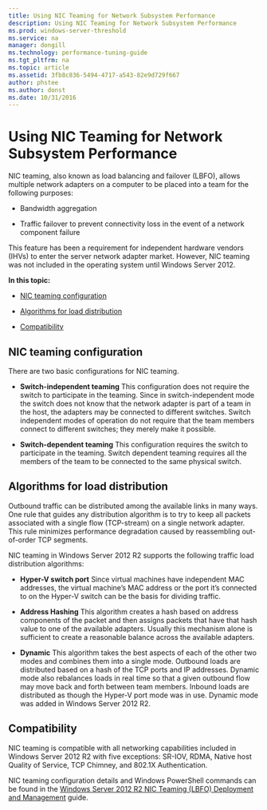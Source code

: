```yaml
---
title: Using NIC Teaming for Network Subsystem Performance
description: Using NIC Teaming for Network Subsystem Performance
ms.prod: windows-server-threshold
ms.service: na
manager: dongill
ms.technology: performance-tuning-guide
ms.tgt_pltfrm: na
ms.topic: article
ms.assetid: 3fb8c836-5494-4717-a543-82e9d729f667
author: phstee
ms.author: donst
ms.date: 10/31/2016
---
```


# Using NIC Teaming for Network Subsystem Performance


NIC teaming, also known as load balancing and failover (LBFO), allows multiple network adapters on a computer to be placed into a team for the following purposes:

-   Bandwidth aggregation

-   Traffic failover to prevent connectivity loss in the event of a network component failure

This feature has been a requirement for independent hardware vendors (IHVs) to enter the server network adapter market. However, NIC teaming was not included in the operating system until Windows Server 2012.

**In this topic:**

-   [NIC teaming configuration](#config)

-   [Algorithms for load distribution](#algorithms)

-   [Compatibility](#compat)

## <a href="" id="config"></a>NIC teaming configuration


There are two basic configurations for NIC teaming.

-   **Switch-independent teaming** This configuration does not require the switch to participate in the teaming. Since in switch-independent mode the switch does not know that the network adapter is part of a team in the host, the adapters may be connected to different switches. Switch independent modes of operation do not require that the team members connect to different switches; they merely make it possible.

-   **Switch-dependent teaming** This configuration requires the switch to participate in the teaming. Switch dependent teaming requires all the members of the team to be connected to the same physical switch.

## <a href="" id="algorithms"></a>Algorithms for load distribution


Outbound traffic can be distributed among the available links in many ways. One rule that guides any distribution algorithm is to try to keep all packets associated with a single flow (TCP-stream) on a single network adapter. This rule minimizes performance degradation caused by reassembling out-of-order TCP segments.

NIC teaming in Windows Server 2012 R2 supports the following traffic load distribution algorithms:

-   **Hyper-V switch port** Since virtual machines have independent MAC addresses, the virtual machine’s MAC address or the port it’s connected to on the Hyper-V switch can be the basis for dividing traffic.

-   **Address Hashing** This algorithm creates a hash based on address components of the packet and then assigns packets that have that hash value to one of the available adapters. Usually this mechanism alone is sufficient to create a reasonable balance across the available adapters.

-   **Dynamic** This algorithm takes the best aspects of each of the other two modes and combines them into a single mode. Outbound loads are distributed based on a hash of the TCP ports and IP addresses. Dynamic mode also rebalances loads in real time so that a given outbound flow may move back and forth between team members. Inbound loads are distributed as though the Hyper-V port mode was in use. Dynamic mode was added in Windows Server 2012 R2.

## <a href="" id="compat"></a>Compatibility


NIC teaming is compatible with all networking capabilities included in Windows Server 2012 R2 with five exceptions: SR-IOV, RDMA, Native host Quality of Service, TCP Chimney, and 802.1X Authentication.

NIC teaming configuration details and Windows PowerShell commands can be found in the [Windows Server 2012 R2 NIC Teaming (LBFO) Deployment and Management](http://www.microsoft.com/download/details.aspx?id=40319) guide.
